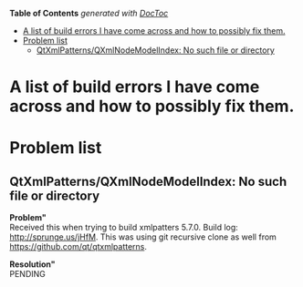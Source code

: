 <!-- START doctoc generated TOC please keep comment here to allow auto update -->
<!-- DON'T EDIT THIS SECTION, INSTEAD RE-RUN doctoc TO UPDATE -->
**Table of Contents**  *generated with [DocToc](https://github.com/thlorenz/doctoc)*

- [A list of build errors I have come across and how to possibly fix them.](#a-list-of-build-errors-i-have-come-across-and-how-to-possibly-fix-them)
- [Problem list](#problem-list)
  - [QtXmlPatterns/QXmlNodeModelIndex: No such file or directory](#qtxmlpatternsqxmlnodemodelindex-no-such-file-or-directory)

<!-- END doctoc generated TOC please keep comment here to allow auto update -->

# A list of build errors I have come across and how to possibly fix them.


# Problem list

## QtXmlPatterns/QXmlNodeModelIndex: No such file or directory

**Problem"**  
Received this when trying to build xmlpatters 5.7.0.  Build log: http://sprunge.us/jHfM. This was using git recursive clone as 
well from https://github.com/qt/qtxmlpatterns.

**Resolution"**  
PENDING

